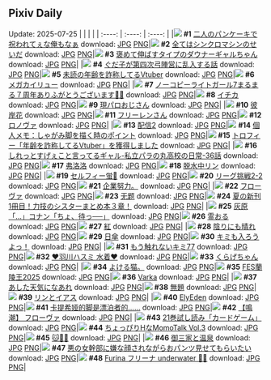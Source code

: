 ## Pixiv Daily
Update: 2025-07-25
|      |      |      |
| :----: | :----: | :----: |
|![](https://pixiv.microyu.workers.dev/c/240x480/img-master/img/2025/07/23/00/00/24/133004369_p0_master1200.jpg) **#1** [二人のパンケーキで祝われてぇな俺もなぁ](https://www.pixiv.net/artworks/133004369) download: [JPG](https://pixiv.microyu.workers.dev/img-original/img/2025/07/23/00/00/24/133004369_p0.jpg) [PNG](https://pixiv.microyu.workers.dev/img-original/img/2025/07/23/00/00/24/133004369_p0.png)|![](https://pixiv.microyu.workers.dev/c/240x480/img-master/img/2025/07/23/00/31/04/133005940_p0_master1200.jpg) **#2** [全てはシンクロマシンのせいだ](https://www.pixiv.net/artworks/133005940) download: [JPG](https://pixiv.microyu.workers.dev/img-original/img/2025/07/23/00/31/04/133005940_p0.jpg) [PNG](https://pixiv.microyu.workers.dev/img-original/img/2025/07/23/00/31/04/133005940_p0.png)|![](https://pixiv.microyu.workers.dev/c/240x480/img-master/img/2025/07/23/00/00/11/133004280_p0_master1200.jpg) **#3** [褒めて伸ばすタイプのダウナーギャルちゃん](https://www.pixiv.net/artworks/133004280) download: [JPG](https://pixiv.microyu.workers.dev/img-original/img/2025/07/23/00/00/11/133004280_p0.jpg) [PNG](https://pixiv.microyu.workers.dev/img-original/img/2025/07/23/00/00/11/133004280_p0.png)|
|![](https://pixiv.microyu.workers.dev/c/240x480/img-master/img/2025/07/23/00/10/35/133005086_p0_master1200.jpg) **#4** [ぐだ子が第四次弓陣営に乱入する話](https://www.pixiv.net/artworks/133005086) download: [JPG](https://pixiv.microyu.workers.dev/img-original/img/2025/07/23/00/10/35/133005086_p0.jpg) [PNG](https://pixiv.microyu.workers.dev/img-original/img/2025/07/23/00/10/35/133005086_p0.png)|![](https://pixiv.microyu.workers.dev/c/240x480/img-master/img/2025/07/23/21/02/03/133032394_p0_master1200.jpg) **#5** [未読の年齢を詐称してるVtuber](https://www.pixiv.net/artworks/133032394) download: [JPG](https://pixiv.microyu.workers.dev/img-original/img/2025/07/23/21/02/03/133032394_p0.jpg) [PNG](https://pixiv.microyu.workers.dev/img-original/img/2025/07/23/21/02/03/133032394_p0.png)|![](https://pixiv.microyu.workers.dev/c/240x480/img-master/img/2025/07/23/03/32/16/133010307_p0_master1200.jpg) **#6** [メガカイリュー](https://www.pixiv.net/artworks/133010307) download: [JPG](https://pixiv.microyu.workers.dev/img-original/img/2025/07/23/03/32/16/133010307_p0.jpg) [PNG](https://pixiv.microyu.workers.dev/img-original/img/2025/07/23/03/32/16/133010307_p0.png)|
|![](https://pixiv.microyu.workers.dev/c/240x480/img-master/img/2025/07/23/19/25/59/133028609_p0_master1200.jpg) **#7** [ノーコピーライトガール7まるまる７周年ありふがとうございます🙏🙏](https://www.pixiv.net/artworks/133028609) download: [JPG](https://pixiv.microyu.workers.dev/img-original/img/2025/07/23/19/25/59/133028609_p0.jpg) [PNG](https://pixiv.microyu.workers.dev/img-original/img/2025/07/23/19/25/59/133028609_p0.png)|![](https://pixiv.microyu.workers.dev/c/240x480/img-master/img/2025/07/23/00/00/11/133004275_p0_master1200.jpg) **#8** [イチカ](https://www.pixiv.net/artworks/133004275) download: [JPG](https://pixiv.microyu.workers.dev/img-original/img/2025/07/23/00/00/11/133004275_p0.jpg) [PNG](https://pixiv.microyu.workers.dev/img-original/img/2025/07/23/00/00/11/133004275_p0.png)|![](https://pixiv.microyu.workers.dev/c/240x480/img-master/img/2025/07/23/03/19/18/133010108_p0_master1200.jpg) **#9** [現パロおじさん](https://www.pixiv.net/artworks/133010108) download: [JPG](https://pixiv.microyu.workers.dev/img-original/img/2025/07/23/03/19/18/133010108_p0.jpg) [PNG](https://pixiv.microyu.workers.dev/img-original/img/2025/07/23/03/19/18/133010108_p0.png)|
|![](https://pixiv.microyu.workers.dev/c/240x480/img-master/img/2025/07/23/19/33/31/133028869_p0_master1200.jpg) **#10** [彼岸花](https://www.pixiv.net/artworks/133028869) download: [JPG](https://pixiv.microyu.workers.dev/img-original/img/2025/07/23/19/33/31/133028869_p0.jpg) [PNG](https://pixiv.microyu.workers.dev/img-original/img/2025/07/23/19/33/31/133028869_p0.png)|![](https://pixiv.microyu.workers.dev/c/240x480/img-master/img/2025/07/23/00/02/34/133004688_p0_master1200.jpg) **#11** [フリーレンさん](https://www.pixiv.net/artworks/133004688) download: [JPG](https://pixiv.microyu.workers.dev/img-original/img/2025/07/23/00/02/34/133004688_p0.jpg) [PNG](https://pixiv.microyu.workers.dev/img-original/img/2025/07/23/00/02/34/133004688_p0.png)|![](https://pixiv.microyu.workers.dev/c/240x480/img-master/img/2025/07/23/00/00/20/133004345_p0_master1200.jpg) **#12** [ロノヴァ](https://www.pixiv.net/artworks/133004345) download: [JPG](https://pixiv.microyu.workers.dev/img-original/img/2025/07/23/00/00/20/133004345_p0.jpg) [PNG](https://pixiv.microyu.workers.dev/img-original/img/2025/07/23/00/00/20/133004345_p0.png)|
|![](https://pixiv.microyu.workers.dev/c/240x480/img-master/img/2025/07/23/12/00/20/133017973_p0_master1200.jpg) **#13** [配信2](https://www.pixiv.net/artworks/133017973) download: [JPG](https://pixiv.microyu.workers.dev/img-original/img/2025/07/23/12/00/20/133017973_p0.jpg) [PNG](https://pixiv.microyu.workers.dev/img-original/img/2025/07/23/12/00/20/133017973_p0.png)|![](https://pixiv.microyu.workers.dev/c/240x480/img-master/img/2025/07/24/06/00/03/133047384_p0_master1200.jpg) **#14** [個人メモ：しゃがみ脚を描く時のポイント](https://www.pixiv.net/artworks/133047384) download: [JPG](https://pixiv.microyu.workers.dev/img-original/img/2025/07/24/06/00/03/133047384_p0.jpg) [PNG](https://pixiv.microyu.workers.dev/img-original/img/2025/07/24/06/00/03/133047384_p0.png)|![](https://pixiv.microyu.workers.dev/c/240x480/img-master/img/2025/07/24/21/27/13/133068053_p0_master1200.jpg) **#15** [トロフィー「年齢を詐称してるVtuber」を獲得しました](https://www.pixiv.net/artworks/133068053) download: [JPG](https://pixiv.microyu.workers.dev/img-original/img/2025/07/24/21/27/13/133068053_p0.jpg) [PNG](https://pixiv.microyu.workers.dev/img-original/img/2025/07/24/21/27/13/133068053_p0.png)|
|![](https://pixiv.microyu.workers.dev/c/240x480/img-master/img/2025/07/24/10/35/33/133051856_p0_master1200.jpg) **#16** [しれっとすげぇこと言ってるギャル-私立パラの丸高校の日常-36話](https://www.pixiv.net/artworks/133051856) download: [JPG](https://pixiv.microyu.workers.dev/img-original/img/2025/07/24/10/35/33/133051856_p0.jpg) [PNG](https://pixiv.microyu.workers.dev/img-original/img/2025/07/24/10/35/33/133051856_p0.png)|![](https://pixiv.microyu.workers.dev/c/240x480/img-master/img/2025/07/24/13/07/24/133054821_p0_master1200.jpg) **#17** [弗洛洛](https://www.pixiv.net/artworks/133054821) download: [JPG](https://pixiv.microyu.workers.dev/img-original/img/2025/07/24/13/07/24/133054821_p0.jpg) [PNG](https://pixiv.microyu.workers.dev/img-original/img/2025/07/24/13/07/24/133054821_p0.png)|![](https://pixiv.microyu.workers.dev/c/240x480/img-master/img/2025/07/24/00/00/10/133039748_p0_master1200.jpg) **#18** [脱水中リン](https://www.pixiv.net/artworks/133039748) download: [JPG](https://pixiv.microyu.workers.dev/img-original/img/2025/07/24/00/00/10/133039748_p0.jpg) [PNG](https://pixiv.microyu.workers.dev/img-original/img/2025/07/24/00/00/10/133039748_p0.png)|
|![](https://pixiv.microyu.workers.dev/c/240x480/img-master/img/2025/07/23/10/44/29/133016547_p0_master1200.jpg) **#19** [セルフィー蛍🌺](https://www.pixiv.net/artworks/133016547) download: [JPG](https://pixiv.microyu.workers.dev/img-original/img/2025/07/23/10/44/29/133016547_p0.jpg) [PNG](https://pixiv.microyu.workers.dev/img-original/img/2025/07/23/10/44/29/133016547_p0.png)|![](https://pixiv.microyu.workers.dev/c/240x480/img-master/img/2025/07/23/21/21/20/133033134_p0_master1200.jpg) **#20** [リーグ挑戦2-2](https://www.pixiv.net/artworks/133033134) download: [JPG](https://pixiv.microyu.workers.dev/img-original/img/2025/07/23/21/21/20/133033134_p0.jpg) [PNG](https://pixiv.microyu.workers.dev/img-original/img/2025/07/23/21/21/20/133033134_p0.png)|![](https://pixiv.microyu.workers.dev/c/240x480/img-master/img/2025/07/23/03/22/31/133010107_p0_master1200.jpg) **#21** [企業努力。](https://www.pixiv.net/artworks/133010107) download: [JPG](https://pixiv.microyu.workers.dev/img-original/img/2025/07/23/03/22/31/133010107_p0.jpg) [PNG](https://pixiv.microyu.workers.dev/img-original/img/2025/07/23/03/22/31/133010107_p0.png)|
|![](https://pixiv.microyu.workers.dev/c/240x480/img-master/img/2025/07/24/20/00/05/133064596_p0_master1200.jpg) **#22** [フローヴァ](https://www.pixiv.net/artworks/133064596) download: [JPG](https://pixiv.microyu.workers.dev/img-original/img/2025/07/24/20/00/05/133064596_p0.jpg) [PNG](https://pixiv.microyu.workers.dev/img-original/img/2025/07/24/20/00/05/133064596_p0.png)|![](https://pixiv.microyu.workers.dev/c/240x480/img-master/img/2025/07/23/00/00/11/133004277_p0_master1200.jpg) **#23** [无题](https://www.pixiv.net/artworks/133004277) download: [JPG](https://pixiv.microyu.workers.dev/img-original/img/2025/07/23/00/00/11/133004277_p0.jpg) [PNG](https://pixiv.microyu.workers.dev/img-original/img/2025/07/23/00/00/11/133004277_p0.png)|![](https://pixiv.microyu.workers.dev/c/240x480/img-master/img/2025/07/24/19/17/15/133063256_p0_master1200.jpg) **#24** [夏の新刊1冊目！力技のシスターまとめ本３章！](https://www.pixiv.net/artworks/133063256) download: [JPG](https://pixiv.microyu.workers.dev/img-original/img/2025/07/24/19/17/15/133063256_p0.jpg) [PNG](https://pixiv.microyu.workers.dev/img-original/img/2025/07/24/19/17/15/133063256_p0.png)|
|![](https://pixiv.microyu.workers.dev/c/240x480/img-master/img/2025/07/23/17/52/54/133025396_p0_master1200.jpg) **#25** [灰原「…」コナン「ちょ、待っ──」](https://www.pixiv.net/artworks/133025396) download: [JPG](https://pixiv.microyu.workers.dev/img-original/img/2025/07/23/17/52/54/133025396_p0.jpg) [PNG](https://pixiv.microyu.workers.dev/img-original/img/2025/07/23/17/52/54/133025396_p0.png)|![](https://pixiv.microyu.workers.dev/c/240x480/img-master/img/2025/07/24/07/09/48/133048497_p0_master1200.jpg) **#26** [霊おる](https://www.pixiv.net/artworks/133048497) download: [JPG](https://pixiv.microyu.workers.dev/img-original/img/2025/07/24/07/09/48/133048497_p0.jpg) [PNG](https://pixiv.microyu.workers.dev/img-original/img/2025/07/24/07/09/48/133048497_p0.png)|![](https://pixiv.microyu.workers.dev/c/240x480/img-master/img/2025/07/23/00/00/12/133004291_p0_master1200.jpg) **#27** [紅](https://www.pixiv.net/artworks/133004291) download: [JPG](https://pixiv.microyu.workers.dev/img-original/img/2025/07/23/00/00/12/133004291_p0.jpg) [PNG](https://pixiv.microyu.workers.dev/img-original/img/2025/07/23/00/00/12/133004291_p0.png)|
|![](https://pixiv.microyu.workers.dev/c/240x480/img-master/img/2025/07/23/00/00/11/133004281_p0_master1200.jpg) **#28** [陰りにも晴れ](https://www.pixiv.net/artworks/133004281) download: [JPG](https://pixiv.microyu.workers.dev/img-original/img/2025/07/23/00/00/11/133004281_p0.jpg) [PNG](https://pixiv.microyu.workers.dev/img-original/img/2025/07/23/00/00/11/133004281_p0.png)|![](https://pixiv.microyu.workers.dev/c/240x480/img-master/img/2025/07/24/21/57/25/133069272_p0_master1200.jpg) **#29** [日傘](https://www.pixiv.net/artworks/133069272) download: [JPG](https://pixiv.microyu.workers.dev/img-original/img/2025/07/24/21/57/25/133069272_p0.jpg) [PNG](https://pixiv.microyu.workers.dev/img-original/img/2025/07/24/21/57/25/133069272_p0.png)|![](https://pixiv.microyu.workers.dev/c/240x480/img-master/img/2025/07/23/00/00/01/133004181_p0_master1200.jpg) **#30** [キミも入ろうよっ！](https://www.pixiv.net/artworks/133004181) download: [JPG](https://pixiv.microyu.workers.dev/img-original/img/2025/07/23/00/00/01/133004181_p0.jpg) [PNG](https://pixiv.microyu.workers.dev/img-original/img/2025/07/23/00/00/01/133004181_p0.png)|
|![](https://pixiv.microyu.workers.dev/c/240x480/img-master/img/2025/07/23/19/44/50/133029219_p0_master1200.jpg) **#31** [もう触れないキミ77](https://www.pixiv.net/artworks/133029219) download: [JPG](https://pixiv.microyu.workers.dev/img-original/img/2025/07/23/19/44/50/133029219_p0.jpg) [PNG](https://pixiv.microyu.workers.dev/img-original/img/2025/07/23/19/44/50/133029219_p0.png)|![](https://pixiv.microyu.workers.dev/c/240x480/img-master/img/2025/07/23/00/48/36/133006529_p0_master1200.jpg) **#32** [❤️羽川ハスミ 水着❤️](https://www.pixiv.net/artworks/133006529) download: [JPG](https://pixiv.microyu.workers.dev/img-original/img/2025/07/23/00/48/36/133006529_p0.jpg) [PNG](https://pixiv.microyu.workers.dev/img-original/img/2025/07/23/00/48/36/133006529_p0.png)|![](https://pixiv.microyu.workers.dev/c/240x480/img-master/img/2025/07/23/19/05/36/133027975_p0_master1200.jpg) **#33** [くらげちゃん](https://www.pixiv.net/artworks/133027975) download: [JPG](https://pixiv.microyu.workers.dev/img-original/img/2025/07/23/19/05/36/133027975_p0.jpg) [PNG](https://pixiv.microyu.workers.dev/img-original/img/2025/07/23/19/05/36/133027975_p0.png)|
|![](https://pixiv.microyu.workers.dev/c/240x480/img-master/img/2025/07/24/03/00/01/133045050_p0_master1200.jpg) **#34** [よける猫。](https://www.pixiv.net/artworks/133045050) download: [JPG](https://pixiv.microyu.workers.dev/img-original/img/2025/07/24/03/00/01/133045050_p0.jpg) [PNG](https://pixiv.microyu.workers.dev/img-original/img/2025/07/24/03/00/01/133045050_p0.png)|![](https://pixiv.microyu.workers.dev/c/240x480/img-master/img/2025/07/23/16/23/52/133023410_p0_master1200.jpg) **#35** [FES蘭陵王2025](https://www.pixiv.net/artworks/133023410) download: [JPG](https://pixiv.microyu.workers.dev/img-original/img/2025/07/23/16/23/52/133023410_p0.jpg) [PNG](https://pixiv.microyu.workers.dev/img-original/img/2025/07/23/16/23/52/133023410_p0.png)|![](https://pixiv.microyu.workers.dev/c/240x480/img-master/img/2025/07/24/14/19/06/133056034_p0_master1200.jpg) **#36** [Varka](https://www.pixiv.net/artworks/133056034) download: [JPG](https://pixiv.microyu.workers.dev/img-original/img/2025/07/24/14/19/06/133056034_p0.jpg) [PNG](https://pixiv.microyu.workers.dev/img-original/img/2025/07/24/14/19/06/133056034_p0.png)|
|![](https://pixiv.microyu.workers.dev/c/240x480/img-master/img/2025/07/23/20/28/29/133030921_p0_master1200.jpg) **#37** [あした天気になあれ](https://www.pixiv.net/artworks/133030921) download: [JPG](https://pixiv.microyu.workers.dev/img-original/img/2025/07/23/20/28/29/133030921_p0.jpg) [PNG](https://pixiv.microyu.workers.dev/img-original/img/2025/07/23/20/28/29/133030921_p0.png)|![](https://pixiv.microyu.workers.dev/c/240x480/img-master/img/2025/07/24/00/00/04/133039690_p0_master1200.jpg) **#38** [無題](https://www.pixiv.net/artworks/133039690) download: [JPG](https://pixiv.microyu.workers.dev/img-original/img/2025/07/24/00/00/04/133039690_p0.jpg) [PNG](https://pixiv.microyu.workers.dev/img-original/img/2025/07/24/00/00/04/133039690_p0.png)|![](https://pixiv.microyu.workers.dev/c/240x480/img-master/img/2025/07/23/00/01/17/133004564_p0_master1200.jpg) **#39** [リンとイアス](https://www.pixiv.net/artworks/133004564) download: [JPG](https://pixiv.microyu.workers.dev/img-original/img/2025/07/23/00/01/17/133004564_p0.jpg) [PNG](https://pixiv.microyu.workers.dev/img-original/img/2025/07/23/00/01/17/133004564_p0.png)|
|![](https://pixiv.microyu.workers.dev/c/240x480/img-master/img/2025/07/23/00/49/18/133006546_p0_master1200.jpg) **#40** [ElyEden](https://www.pixiv.net/artworks/133006546) download: [JPG](https://pixiv.microyu.workers.dev/img-original/img/2025/07/23/00/49/18/133006546_p0.jpg) [PNG](https://pixiv.microyu.workers.dev/img-original/img/2025/07/23/00/49/18/133006546_p0.png)|![](https://pixiv.microyu.workers.dev/c/240x480/img-master/img/2025/07/23/02/35/29/133009391_p0_master1200.jpg) **#41** [卡提希娅的脚是漂泊者的......](https://www.pixiv.net/artworks/133009391) download: [JPG](https://pixiv.microyu.workers.dev/img-original/img/2025/07/23/02/35/29/133009391_p0.jpg) [PNG](https://pixiv.microyu.workers.dev/img-original/img/2025/07/23/02/35/29/133009391_p0.png)|![](https://pixiv.microyu.workers.dev/c/240x480/img-master/img/2025/07/24/12/30/42/133054113_p0_master1200.jpg) **#42** [【鳴潮】 フローヴァ](https://www.pixiv.net/artworks/133054113) download: [JPG](https://pixiv.microyu.workers.dev/img-original/img/2025/07/24/12/30/42/133054113_p0.jpg) [PNG](https://pixiv.microyu.workers.dev/img-original/img/2025/07/24/12/30/42/133054113_p0.png)|
|![](https://pixiv.microyu.workers.dev/c/240x480/img-master/img/2025/07/23/17/25/10/133024742_p0_master1200.jpg) **#43** [21巻試し読み「カードゲーム」](https://www.pixiv.net/artworks/133024742) download: [JPG](https://pixiv.microyu.workers.dev/img-original/img/2025/07/23/17/25/10/133024742_p0.jpg) [PNG](https://pixiv.microyu.workers.dev/img-original/img/2025/07/23/17/25/10/133024742_p0.png)|![](https://pixiv.microyu.workers.dev/c/240x480/img-master/img/2025/07/24/00/00/33/133039899_p0_master1200.jpg) **#44** [ちょっぴりHなMomoTalk Vol.3](https://www.pixiv.net/artworks/133039899) download: [JPG](https://pixiv.microyu.workers.dev/img-original/img/2025/07/24/00/00/33/133039899_p0.jpg) [PNG](https://pixiv.microyu.workers.dev/img-original/img/2025/07/24/00/00/33/133039899_p0.png)|![](https://pixiv.microyu.workers.dev/c/240x480/img-master/img/2025/07/23/00/00/05/133004212_p0_master1200.jpg) **#45** [🐱🍰🍀](https://www.pixiv.net/artworks/133004212) download: [JPG](https://pixiv.microyu.workers.dev/img-original/img/2025/07/23/00/00/05/133004212_p0.jpg) [PNG](https://pixiv.microyu.workers.dev/img-original/img/2025/07/23/00/00/05/133004212_p0.png)|
|![](https://pixiv.microyu.workers.dev/c/240x480/img-master/img/2025/07/24/00/00/01/133039663_p0_master1200.jpg) **#46** [御三家と温泉](https://www.pixiv.net/artworks/133039663) download: [JPG](https://pixiv.microyu.workers.dev/img-original/img/2025/07/24/00/00/01/133039663_p0.jpg) [PNG](https://pixiv.microyu.workers.dev/img-original/img/2025/07/24/00/00/01/133039663_p0.png)|![](https://pixiv.microyu.workers.dev/c/240x480/img-master/img/2025/07/23/09/30/02/133015364_p0_master1200.jpg) **#47** [悪の女幹部に嫌な顔されながらおパンツ見せてもらいたい](https://www.pixiv.net/artworks/133015364) download: [JPG](https://pixiv.microyu.workers.dev/img-original/img/2025/07/23/09/30/02/133015364_p0.jpg) [PNG](https://pixiv.microyu.workers.dev/img-original/img/2025/07/23/09/30/02/133015364_p0.png)|![](https://pixiv.microyu.workers.dev/c/240x480/img-master/img/2025/07/23/00/00/08/133004248_p0_master1200.jpg) **#48** [Furina フリーナ underwater 🤍💙](https://www.pixiv.net/artworks/133004248) download: [JPG](https://pixiv.microyu.workers.dev/img-original/img/2025/07/23/00/00/08/133004248_p0.jpg) [PNG](https://pixiv.microyu.workers.dev/img-original/img/2025/07/23/00/00/08/133004248_p0.png)|
